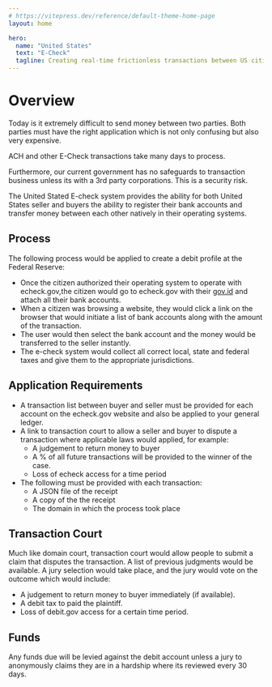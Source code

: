 ```yaml
---
# https://vitepress.dev/reference/default-theme-home-page
layout: home

hero:
  name: "United States"
  text: "E-Check"
  tagline: Creating real-time frictionless transactions between US citizens
---
```


# Overview

Today is it extremely difficult to send money between two parties. Both parties must have the right application which is not only confusing but also very expensive.

ACH and other E-Check transactions take many days to process.

Furthermore, our current government has no safeguards to transaction business unless its with a 3rd party corporations. This is a security risk.

The United Stated E-check system provides the ability for both United States seller and buyers the ability to register their bank accounts and transfer money between each other natively in their operating systems.

## Process

The following process would be applied to create a debit profile at the Federal Reserve:

- Once the citizen authorized their operating system to operate with echeck.gov,the citizen would go to echeck.gov with their [gov.id](/government-os-services/id-gov/) and attach all their bank accounts.
- When a citizen was browsing a website, they would click a link on the browser that would initiate a list of bank accounts along with the amount of the transaction.
- The user would then select the bank account and the money would be transferred to the seller instantly.
- The e-check system would collect all correct local, state and federal taxes and give them to the appropriate jurisdictions.

## Application Requirements

- A transaction list between buyer and seller must be provided for each account on the echeck.gov website and also be applied to your general ledger.
- A link to transaction court to allow a seller and buyer to dispute a transaction where applicable laws would applied, for example:
  - A judgement to return money to buyer
  - A % of all future transactions will be provided to the winner of the case.
  - Loss of echeck access for a time period
- The following must be provided with each transaction:
  - A JSON file of the receipt
  - A copy of the the receipt
  - The domain in which the process took place

## Transaction Court

Much like domain court, transaction court would allow people to submit a claim that disputes the transaction. A list of previous judgments would be available. A jury selection would take place, and the jury would vote on the outcome which would include:

- A judgement to return money to buyer immediately (if available).
- A debit tax to paid the plaintiff.
- Loss of debit.gov access for a certain time period.

## Funds

Any funds due will be levied against the debit account unless a jury to anonymously claims they are in a hardship where its reviewed every 30 days.
